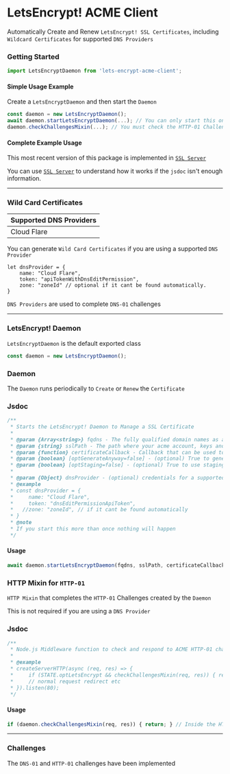 # LetsEncrypt! ACME Client

Automatically Create and Renew `LetsEncrypt! SSL Certificates`, including `Wildcard Certificates` for supported `DNS Providers`

### Getting Started

```javascript
import LetsEncryptDaemon from 'lets-encrypt-acme-client';
```

#### Simple Usage Example

Create a `LetsEncryptDaemon` and then start the `Daemon`

```javascript
const daemon = new LetsEncryptDaemon();
await daemon.startLetsEncryptDaemon(...); // You can only start this once, it will configure itself to run again.
daemon.checkChallengesMixin(...); // You must check the HTTP-01 Challenges for each LetsEncryptDaemon
```

#### Complete Example Usage

This most recent version of this package is implemented in [`SSL Server`](https://github.com/FirstTimeEZ/server-ssl) 

You can use [`SSL Server`](https://github.com/FirstTimeEZ/server-ssl) to understand how it works if the `jsdoc` isn't enough information.

--------

### Wild Card Certificates

| Supported DNS Providers |
|-------------------------|
| Cloud Flare  |

You can generate `Wild Card Certificates` if you are using a supported `DNS Provider`

```
let dnsProvider = {
    name: "Cloud Flare",
    token: "apiTokenWithDnsEditPermission",
    zone: "zoneId" // optional if it cant be found automatically.
}
```

`DNS Providers` are used to complete `DNS-01` challenges

--------

### LetsEncrypt! Daemon

`LetsEncryptDaemon` is the default exported class

```javascript
const daemon = new LetsEncryptDaemon();
```

### Daemon

The `Daemon` runs periodically to `Create` or `Renew` the `Certificate`

### Jsdoc

```javascript
/**
 * Starts the LetsEncrypt! Daemon to Manage a SSL Certificate
 *
 * @param {Array<string>} fqdns - The fully qualified domain names as a SAN (e.g., ["example.com", "www.example.com"]), You must use a `dnsProvider` if you include a wild card
 * @param {string} sslPath - The path where your acme account, keys and generated certificate will be stored or loaded from
 * @param {function} certificateCallback - Callback that can be used to update the current certificate or trigger a restart etc.
 * @param {boolean} [optGenerateAnyway=false] - (optional) True to generate a new certificate before the recommended time.
 * @param {boolean} [optStaging=false] - (optional) True to use staging mode instead of production.
 * 
 * @param {Object} dnsProvider - (optional) credentials for a supported dns provider if you want to use the `DNS-01` Challenge instead of `HTTP-01`
 * @example
 * const dnsProvider = {
 *     name: "Cloud Flare",
 *     token: "dnsEditPermissionApiToken",
 *   //zone: "zoneId", // if it cant be found automatically
 * }
 * @note
 * If you start this more than once nothing will happen
 */
```

#### Usage

```javascript
await daemon.startLetsEncryptDaemon(fqdns, sslPath, certificateCallback, optGenerateAnyway = false, optStaging = false, dnsProvider = undefined)
```

### HTTP Mixin for `HTTP-01`

`HTTP Mixin` that completes the `HTTP-01` Challenges created by the `Daemon`

This is not required if you are using a `DNS Provider`

### Jsdoc

```javascript
/**
 * Node.js Middleware function to check and respond to ACME HTTP-01 challenges issued by this LetsEncryptDaemon inside the HTTP Server.
 *
 * @example
 * createServerHTTP(async (req, res) => {
 *     if (STATE.optLetsEncrypt && checkChallengesMixin(req, res)) { return; } 
 *     // normal request redirect etc
 * }).listen(80);
 */
```

#### Usage

```javascript
if (daemon.checkChallengesMixin(req, res)) { return; } // Inside the HTTP Server
```

--------

### Challenges

The `DNS-01` and `HTTP-01` challenges have been implemented